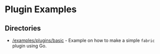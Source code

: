 # Plugin Examples

## Directories

* [/examples/plugins/basic](./basic) - Example on how to make a simple `fabric` plugin using Go.